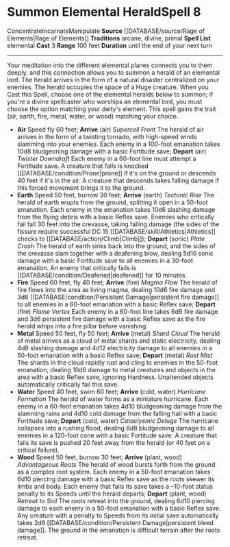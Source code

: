 ﻿---
actions: '[three-actions]'
area: null
bloodline: null
component: null
cost: null
deity: null
domain: null
duration: until the end of your next turn
element: null
heighten: null
heighten_level: '8'
id: '1423'
lesson: null
level: '8'
mystery: null
name: Summon Elemental Herald
patron_theme: null
range: 100 feet
rarity: Common
requirement: null
rus_type_level: null
saving_throw: null
school: null
source: '[[DATABASE/source/Rage of Elements|Rage of Elements]]'
target: null
tradition:
- Arcane
- Divine
- Primal
- Elemental
trait:
- '[[DATABASE/trait/Concentrate|Concentrate]]'
- '[[DATABASE/trait/Incarnate|Incarnate]]'
- '[[DATABASE/trait/Manipulate|Manipulate]]'
trigger: null
type: Spell

---
# Summon Elemental Herald<span class="item-type">Spell 8</span>

<span class="item-trait">Concentrate</span><span class="item-trait">Incarnate</span><span class="item-trait">Manipulate</span>
**Source** [[DATABASE/source/Rage of Elements|Rage of Elements]]
**Traditions** arcane, divine, primal
**Spell List** elemental
**Cast** <span class="action-icon">3</span> 
**Range** 100 feet
**Duration** until the end of your next turn

---
Your meditation into the different elemental planes connects you to them deeply, and this connection allows you to summon a herald of an elemental lord. The herald arrives in the form of a natural disaster centralized on your enemies. The herald occupies the space of a Huge creature. When you Cast this Spell, choose one of the elemental heralds below to summon; if you're a divine spellcaster who worships an elemental lord, you must choose the option matching your deity's element. This spell gains the trait (air, earth, fire, metal, water, or wood) matching your choice.

* **Air** Speed fly 60 feet; **Arrive** (air) _Supercell Front_ The herald of air arrives in the form of a twisting tornado, with high-speed winds slamming into your enemies. Each enemy in a 100-foot emanation takes 10d8 bludgeoning damage with a basic Fortitude save; **Depart** (air) _Twister Downdraft_ Each enemy in a 60-foot line must attempt a Fortitude save. A creature that fails is knocked [[DATABASE/condition/Prone|prone]] if it's on the ground or descends 40 feet if it's in the air. A creature that descends takes falling damage if this forced movement brings it to the ground.
* **Earth** Speed 50 feet, burrow 30 feet; **Arrive** (earth) _Tectonic Rise_ The herald of earth erupts from the ground, splitting it open in a 50-foot emanation. Each enemy in the emanation takes 10d6 slashing damage from the flying debris with a basic Reflex save. Enemies who critically fail fall 30 feet into the crevasse, taking falling damage (the sides of the fissure require successful DC 15 [[DATABASE/skill/Athletics|Athletics]] checks to [[DATABASE/action/Climb|Climb]]); **Depart** (sonic) _Plate Crash_ The herald of earth sinks back into the ground, and the sides of the crevasse slam together with a deafening blow, dealing 5d10 sonic damage with a basic Fortitude save to all enemies in a 30-foot emanation. An enemy that critically fails is [[DATABASE/condition/Deafened|deafened]] for 10 minutes.
* **Fire** Speed 60 feet, fly 40 feet; **Arrive** (fire) _Magma Flow_ The herald of fire flows into the area as living magma, dealing 10d6 fire damage and 3d6 [[DATABASE/condition/Persistent Damage|persistent fire damage]] to all enemies in a 60-foot emanation with a basic Reflex save; **Depart** (fire) _Flame Vortex_ Each enemy in a 60-foot line takes 6d6 fire damage and 3d6 persistent fire damage with a basic Reflex save as the fire herald whips into a fire pillar before vanishing.
* **Metal** Speed 50 feet, fly 50 feet; **Arrive** (metal) _Shard Cloud_ The herald of metal arrives as a cloud of metal shards and static electricity, dealing 4d8 slashing damage and 4d12 electricity damage to all enemies in a 50-foot emanation with a basic Reflex save; **Depart** (metal) _Rust Mist_ The shards in the cloud rapidly rust and cling to enemies in the 50-foot emanation, dealing 10d6 damage to metal creatures and objects in the area with a basic Reflex save, ignoring Hardness. Unattended objects automatically critically fail this save.
* **Water** Speed 40 feet, swim 60 feet; **Arrive** (cold, water) _Hurricane Formation_ The herald of water forms as a miniature hurricane. Each enemy in a 60-foot emanation takes 4d10 bludgeoning damage from the slamming rains and 4d10 cold damage from the falling hail with a basic Fortitude save; **Depart** (cold, water) _Cataclysmic Deluge_ The hurricane collapses into a rushing flood, dealing 6d8 bludgeoning damage to all enemies in a 120-foot cone with a basic Fortitude save. A creature that fails its save is pushed 20 feet away from the herald (or 40 feet on a critical failure).
* **Wood** Speed 50 feet, burrow 30 feet; **Arrive** (plant, wood) _Advantageous Roots_ The herald of wood bursts forth from the ground as a complex root system. Each enemy in a 50-foot emanation takes 6d10 piercing damage with a basic Reflex save as the roots skewer its limbs and body. Each enemy that fails its save takes a –10-foot status penalty to its Speeds until the herald departs; **Depart** (plant, wood) _Retreat to Soil_ The roots retreat into the ground, dealing 6d10 piercing damage to each enemy in a 50-foot emanation with a basic Reflex save. Any creature with a penalty to Speeds from its initial save automatically takes 2d6 [[DATABASE/condition/Persistent Damage|persistent bleed damage]]. The ground in the emanation is difficult terrain after the roots retreat.